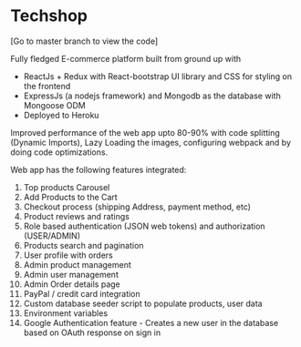 # Techshop
  [Go to master branch to view the code]

 Fully fledged E-commerce platform built from ground up with 
 
 - ReactJs + Redux with React-bootstrap UI library and CSS for styling on the frontend 
 - ExpressJs (a nodejs framework) and Mongodb as the database with Mongoose ODM
 - Deployed to Heroku
 
 Improved performance of the web app upto 80-90% with code splitting (Dynamic Imports), Lazy Loading the images, configuring webpack and by doing code optimizations.

 Web app has the following features integrated:
 1. Top products Carousel
 2. Add Products to the Cart
 3. Checkout process (shipping Address, payment method, etc)
 4. Product reviews and ratings
 5. Role based authentication (JSON web tokens) and authorization (USER/ADMIN)
 6. Products search and pagination 
 7. User profile with orders
 8. Admin product management
 9. Admin user management
 10. Admin Order details page
 11. PayPal / credit card integration
 12. Custom database seeder script to populate products, user data
 13. Environment variables
 14. Google Authentication feature - Creates a new user in the database based on OAuth response on sign in
